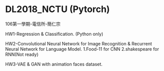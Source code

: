 # DL2018_NCTU (Pytorch)
106第一學期-電信所-簡仁宗

HW1-Regression & Classification. (Python only)

HW2-Convolutional Neural Network for Image Recognition & Recurrent Neural Network for Language Model.
1.Food-11 for CNN
2.shakespeare for RNN(Not ready)

HW3-VAE & GAN with animation faces dataset.
